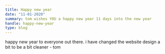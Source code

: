 ```yaml
---
title: Happy new year
date: "11-01-2020"
summary: tom wishes YOU a happy new year 11 days into the new year
handle: happy-new-year
type: blog
---
```


happy new year to everyone out there. i have changed the website design a bit to be a bit cleaner - tom
